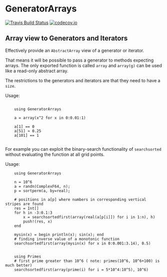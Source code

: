 # GeneratorArrays

[![Travis Build Status](https://travis-ci.org/KlausC/GeneratorArrays.jl.svg?branch=master)](https://travis-ci.org/KlausC/GeneratorArrays.jl)
[![codecov.io](http://codecov.io/github/KlausC/GeneratorArrays.jl/coverage.svg?branch=master)](http://codecov.io/github/KlausC/GeneratorArrays.jl?branch=master)

## Array view to Generators and Iterators

Effectively provide an `AbstractArray` view of a generator or iterator.

That means it will be possible to pass a generator to methods expecting
arrays. The only exported function is called `array` and `array(g)` can be
used like a read-only abstract array.

The restrictions to the generators and iterators are that they need to have
a `size`.

Usage:
```juliadoc

    using GeneratorArrays

    a = array(x^2 for x in 0:0.01:1)

    a[1] == 0
    a[51] ≈ 0.25
    a[101] == 1


```

For example you can exploit the binary-search functionality of 
`searchsorted` without evaluating the function at all grid points.

Usage:

```
    using GeneratorArrays

    n = 10^6
    a = randn(ComplexF64, n);
    p = sortperm(a, by=real);

    # positions in a[p] where numbers in corresponding vertical stripes are found
    res = Int[]
    for h in -3:0.1:3
        x = searchsortedfirst(array(real(a[p[i]]) for i in 1:n), h)
        push!(res, x)
    end
    
    mysin(x) = begin println(x); sin(x); end
    # finding inverse value of a monotonic function
    searchsortedfirst(array(mysin(x) for x in 0:0.001:3.14), 0.5)


    using Primes
    # first prime greater than 10^6 ( note: primes(10^6, 10^6+100) is much better)
    searchsortedfirst(array(prime(i) for i = 5*10^4:10^5), 10^6)

```

